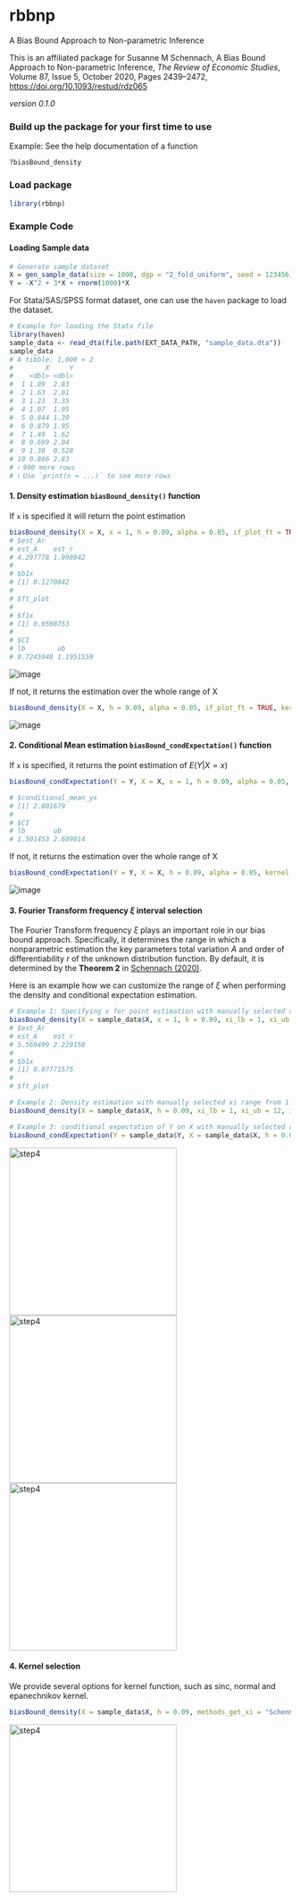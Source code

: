 # rbbnp

A Bias Bound Approach to Non-parametric Inference

This is an affiliated package for Susanne M Schennach, A Bias Bound Approach to Non-parametric Inference, *The Review of Economic Studies*, Volume 87, Issue 5, October 2020, Pages 2439–2472, <https://doi.org/10.1093/restud/rdz065>

*version 0.1.0*

### Build up the package for your first time to use

Example: See the help documentation of a function

```         
?biasBound_density
```

### Load package

``` r
library(rbbnp)
```

### Example Code

#### Loading Sample data

``` r
# Generate sample dataset
X = gen_sample_data(size = 1000, dgp = "2_fold_uniform", seed = 123456)
Y = -X^2 + 3*X + rnorm(1000)*X
```

For Stata/SAS/SPSS format dataset, one can use the `haven` package to load the dataset.

``` r
# Example for loading the Stata file
library(haven)
sample_data <- read_dta(file.path(EXT_DATA_PATH, "sample_data.dta"))
sample_data
# A tibble: 1,000 × 2
#        X     Y
#    <dbl> <dbl>
#  1 1.09  2.83 
#  2 1.63  2.01 
#  3 1.23  3.35 
#  4 1.07  1.95 
#  5 0.844 1.39 
#  6 0.879 1.95 
#  7 1.49  1.62 
#  8 0.699 2.04 
#  9 1.38  0.528
# 10 0.866 2.83 
# ℹ 990 more rows
# ℹ Use `print(n = ...)` to see more rows
```

#### 1. Density estimation `biasBound_density()` function

If `x` is specified it will return the point estimation

``` r
biasBound_density(X = X, x = 1, h = 0.09, alpha = 0.05, if_plot_ft = TRUE, kernel.fun = "Schennach2004")
# $est_Ar
# est_A    est_r 
# 4.297778 1.998942 
# 
# $b1x
# [1] 0.1270842
# 
# $ft_plot
# 
# $f1x
# [1] 0.9598753
# 
# $CI
# lb        ub 
# 0.7245948 1.1951559 
```

![image](inst/ft_plot.png)

If not, it returns the estimation over the whole range of X

``` r
biasBound_density(X = X, h = 0.09, alpha = 0.05, if_plot_ft = TRUE, kernel.fun = "Schennach2004")
```

![image](inst/biasbound_density.png)

#### 2. Conditional Mean estimation `biasBound_condExpectation()` function

If `x` is specified, it returns the point estimation of $E(Y|X = x)$

``` r
biasBound_condExpectation(Y = Y, X = X, x = 1, h = 0.09, alpha = 0.05, kernel.fun = "Schennach2004")

# $conditional_mean_yx
# [1] 2.001679
# 
# $CI
# lb       ub 
# 1.501453 2.609014 
```

If not, it returns the estimation over the whole range of X

``` r
biasBound_condExpectation(Y = Y, X = X, h = 0.09, alpha = 0.05, kernel.fun = "Schennach2004")
```

![image](inst/biasbound_condexpectation.png)

#### 3. Fourier Transform frequency $\xi$ interval selection

The Fourier Transform frequency $\xi$ plays an important role in our bias bound approach. Specifically, it determines the range in which a nonparametric estimation the key parameters total variation $A$ and order of differentiability $r$ of the unknown distribution function. By default, it is determined by the **Theorem 2** in [Schennach (2020)](https://doi.org/10.1093/restud/rdz065).

Here is an example how we can customize the range of $\xi$ when performing the density and conditional expectation estimation.

``` r
# Example 1: Specifying x for point estimation with manually selected xi range from 1 to 12
biasBound_density(X = sample_data$X, x = 1, h = 0.09, xi_lb = 1, xi_ub = 12)
# $est_Ar
# est_A    est_r 
# 5.569499 2.229150 
# 
# $b1x
# [1] 0.07771575
# 
# $ft_plot

# Example 2: Density estimation with manually selected xi range from 1 to 12 xi_lb and xi_ub
biasBound_density(X = sample_data$X, h = 0.09, xi_lb = 1, xi_ub = 12, if_plot_ft = FALSE)

# Example 3: conditional expectation of Y on X with manually selected range of xi
biasBound_condExpectation(Y = sample_data$Y, X = sample_data$X, h = 0.09, xi_lb = 1, xi_ub = 12)
```

<img src="inst/ft_plot_freq_selection.png" alt="step4" width="300"/> <img src="inst/biasbound_density_freq_selection.png" alt="step4" width="300"/> <img src="inst/biasbound_condexpectation_freq_selection.png" alt="step4" width="300"/>

#### 4. Kernel selection

We provide several options for kernel function, such as sinc, normal and epanechnikov kernel.

``` r
biasBound_density(X = sample_data$X, h = 0.09, methods_get_xi = "Schennach", if_plot_ft = TRUE, kernel.fun = "epanechnikov")
```

<img src="inst/biasbound_density_kernel_selection.png" alt="step4" width="300"/>
